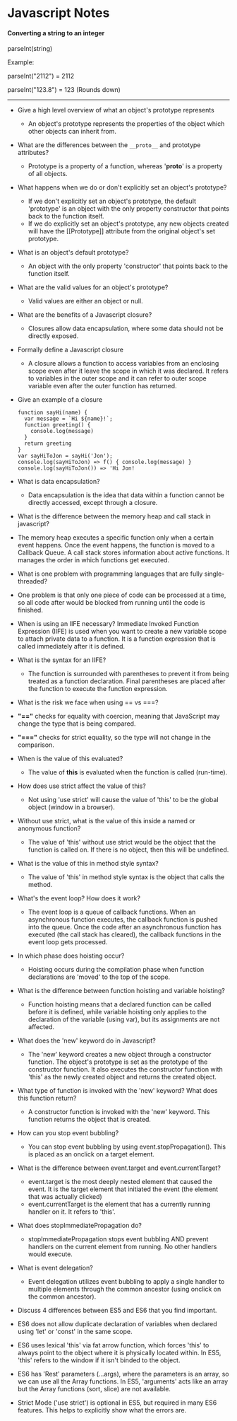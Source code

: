 # Javascript Notes

#### Converting a string to an integer

parseInt(string)

Example:

parseInt("2112") = 2112

parseInt("123.8") = 123 (Rounds down)

--------------------
- Give a high level overview of what an object's prototype represents
  - An object's prototype represents the properties of the object which other objects can inherit from.

- What are the differences between the  `__proto__` and prototype attributes?
  - Prototype is a property of a function, whereas '__proto__' is a property of all objects.

- What happens when we do or don't explicitly set an object's prototype?
  - If we don't explicitly set an object's prototype, the default 'prototype' is an object with the only property constructor that points back to the function itself.
  - If we do explicitly set an object's prototype, any new objects created will have the [[Prototype]] attribute from the original object's set prototype.

- What is an object's default prototype?
  - An object with the only property 'constructor' that points back to the function itself.

- What are the valid values for an object's prototype?
  - Valid values are either an object or null.

- What are the benefits of a Javascript closure?
  - Closures allow data encapsulation, where some data should not be directly exposed.

- Formally define a Javascript closure
  - A closure allows a function to access variables from an enclosing scope even after it leave the scope in which it was declared. It refers to variables in the outer scope and it can refer to outer scope variable even after the outer function has returned.


- Give an example of a closure
  ```
  function sayHi(name) {
    var message = `Hi ${name}!`;
    function greeting() {
      console.log(message)
    }
    return greeting
  }
  var sayHiToJon = sayHi('Jon');
  console.log(sayHiToJon) => f() { console.log(message) }
  console.log(sayHiToJon()) => 'Hi Jon!
  ```

- What is data encapsulation?
  - Data encapsulation is the idea that data within a function cannot be directly accessed, except through a closure.


-   What is the difference between the memory heap and call stack in javascript?
  - The memory heap executes a specific function only when a certain event happens. Once the event happens, the function is moved to a Callback Queue. A call stack stores information about active functions. It manages the order in which functions get executed.

-  What is one problem with programming languages that are fully single-threaded?
  - One problem is that only one piece of code can be processed at a time, so all code after would be blocked from running until the code is finished.

- When is using an IIFE necessary?
  Immediate Invoked Function Expression (IIFE) is used when you want to create a new variable scope to attach private data to a function. It is a function expression that is called immediately after it is defined.

- What is the syntax for an IIFE?
  - The function is surrounded with parentheses to prevent it from being treated as a function declaration. Final parentheses are placed after the function to execute the function expression.


-  What is the risk we face when using == vs ===?
  - **"=="** checks for equality with coercion, meaning that JavaScript may change the type that is being compared.
  - **"==="** checks for strict equality, so the type will not change in the comparison.


- When is the value of this evaluated?
  - The value of **this** is evaluated when the function is called (run-time).

- How does use strict affect the value of this?
  - Not using 'use strict' will cause the value of 'this' to be the global object (window in a browser).

- Without use strict, what is the value of this inside a named or anonymous function?
  - The value of 'this' without use strict would be the object that the function is called on. If there is no object, then this will be undefined.

- What is the value of this in method style syntax?
  - The value of 'this' in method style syntax is the object that calls the method.


- What's the event loop? How does it work?
  - The event loop is a queue of callback functions. When an asynchronous function executes, the callback function is pushed into the queue. Once the code after an asynchronous function has executed (the call stack has cleared), the callback functions in the event loop gets processed.

- In which phase does hoisting occur?
  - Hoisting occurs during the compilation phase when function declarations are 'moved' to the top of the scope.


- What is the difference between function hoisting and variable hoisting?
  - Function hoisting means that a declared function can be called before it is defined, while variable hoisting only applies to the declaration of the variable (using var), but its assignments are not affected.


- What does the 'new' keyword do in Javascript?
  - The 'new' keyword creates a new object through a constructor function. The object's prototype is set as the prototype of the constructor function. It also executes the constructor function with 'this' as the newly created object and returns the created object.


- What type of function is invoked with the 'new' keyword? What does this function return?
  - A constructor function is invoked with the 'new' keyword. This function returns the object that is created.


- How can you stop event bubbling?
  - You can stop event bubbling by using event.stopPropagation(). This is placed as an onclick on a target element.

- What is the difference between event.target and event.currentTarget?
  - event.target is the most deeply nested element that caused the event. It is the target element that initiated the event (the element that was actually clicked)
  - event.currentTarget is the element that has a currently running handler on it. It refers to 'this'.


- What does stopImmediatePropagation do?
  - stopImmediatePropagation stops event bubbling AND prevent handlers on the current element from running. No other handlers would execute.

- What is event delegation?
  - Event delegation utilizes event bubbling to apply a single handler to multiple elements through the common ancestor (using onclick on the common ancestor).


-  Discuss 4 differences between ES5 and ES6 that you find important.
  - ES6 does not allow duplicate declaration of variables when declared using 'let' or 'const' in the same scope.
  - ES6 uses lexical 'this' via fat arrow function, which forces 'this' to always point to the object where it is physically located within. In ES5, 'this' refers to the window if it isn't binded to the object.
  - ES6 has 'Rest' parameters (...args), where the parameters is an array, so we can use all the Array functions. In ES5, 'arguments' acts like an array but the Array functions (sort, slice) are not available.
  - Strict Mode ('use strict') is optional in ES5, but required in many ES6 features. This helps to explicitly show what the errors are.
